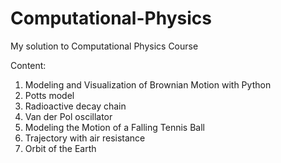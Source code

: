 # Computational-Physics
My solution to Computational Physics Course

Content: 

1. Modeling and Visualization of Brownian Motion with Python 
2. Potts model 
3. Radioactive decay chain 
4. Van der Pol oscillator 
5. Modeling the Motion of a Falling Tennis Ball 
6. Trajectory with air resistance 
7. Orbit of the Earth 
